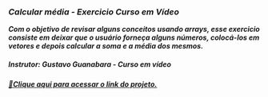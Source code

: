### <i>Calcular média - Exercicio Curso em Vídeo

<i><b>Com o objetivo de revisar alguns conceitos usando arrays, esse exercicio consiste em deixar que o usuário forneça alguns números, colocá-los em vetores e depois calcular a soma e a média dos mesmos.

##### Instrutor: Gustavo Guanabara - Curso em vídeo

<a href="https://array-kohl.vercel.app/" target="_blank">🔗Clique aqui para acessar o link do projeto.</a>